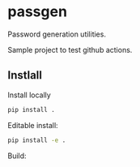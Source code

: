# passgen
Password generation utilities.

Sample project to test github actions.

## Instlall
Install locally
```sh
pip install .
```

Editable install:
```sh
pip install -e .
```

Build:

